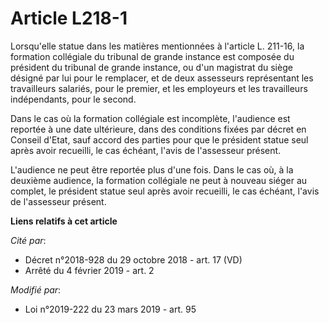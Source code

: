 # Article L218-1

Lorsqu'elle statue dans les matières mentionnées à l'article L. 211-16, la formation collégiale du tribunal de grande
instance est composée du président du tribunal de grande instance, ou d'un magistrat du siège désigné par lui pour le
remplacer, et de deux assesseurs représentant les travailleurs salariés, pour le premier, et les employeurs et les
travailleurs indépendants, pour le second.

Dans le cas où la formation collégiale est incomplète, l'audience est reportée à une date ultérieure, dans des conditions
fixées par décret en Conseil d'Etat, sauf accord des parties pour que le président statue seul après avoir recueilli, le cas
échéant, l'avis de l'assesseur présent.

L'audience ne peut être reportée plus d'une fois. Dans le cas où, à la deuxième audience, la formation collégiale ne peut à
nouveau siéger au complet, le président statue seul après avoir recueilli, le cas échéant, l'avis de l'assesseur présent.

**Liens relatifs à cet article**

_Cité par_:

  - Décret n°2018-928 du 29 octobre 2018 - art. 17 (VD)
  - Arrêté du 4 février 2019 - art. 2

_Modifié par_:

  - Loi n°2019-222 du 23 mars 2019 - art. 95
